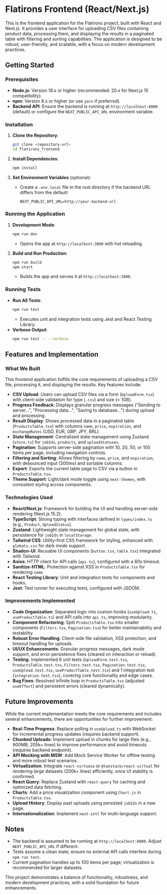 # Flatirons Frontend (React/Next.js)

This is the frontend application for the Flatirons project, built with React and Next.js. It provides a user interface for uploading CSV files containing product data, processing them, and displaying the results in a paginated table with filtering and sorting capabilities. The application is designed to be robust, user-friendly, and scalable, with a focus on modern development practices.

## Getting Started

### Prerequisites
- **Node.js**: Version 18.x or higher (recommended: 20.x for Next.js 15 compatibility).
- **npm**: Version 8.x or higher (or use `yarn` if preferred).
- **Backend API**: Ensure the backend is running at `http://localhost:8000` (default) or configure the `NEXT_PUBLIC_API_URL` environment variable.

### Installation
1. **Clone the Repository**:
   ```bash
   git clone <repository-url>
   cd flatirons_frontend
   ```

2. **Install Dependencies**:
   ```bash
   npm install
   ```

3. **Set Environment Variables** (optional):
   - Create a `.env.local` file in the root directory if the backend URL differs from the default:
     ```
     NEXT_PUBLIC_API_URL=http://your-backend-url
     ```

### Running the Application
1. **Development Mode**:
   ```bash
   npm run dev
   ```
   - Opens the app at `http://localhost:3000` with hot reloading.

2. **Build and Run Production**:
   ```bash
   npm run build
   npm start
   ```
   - Builds the app and serves it at `http://localhost:3000`.

### Running Tests
- **Run All Tests**:
  ```bash
  npm run test
  ```
  - Executes unit and integration tests using Jest and React Testing Library.
- **Verbose Output**:
  ```bash
  npm run test -- --verbose
  ```

## Features and Implementation

### What We Built
This frontend application fulfills the core requirements of uploading a CSV file, processing it, and displaying the results. Key features include:

- **CSV Upload**: Users can upload CSV files via a form (`UploadForm.tsx`) with client-side validation for type (`.csv`) and size (< 1GB).
- **Progress Feedback**: Displays granular progress messages ("Sending to server...", "Processing data...", "Saving to database...") during upload and processing.
- **Result Display**: Shows processed data in a paginated table (`ProductsTable.tsx`) with columns `name`, `price`, `expiration`, and `exchangeRates` (USD, EUR, GBP, JPY, BRL).
- **State Management**: Centralized state management using Zustand (`store.ts`) for `jobIds`, `products`, and `uploadStatuses`.
- **Pagination**: Supports server-side pagination with 10, 20, 50, or 100 items per page, including navigation controls.
- **Filtering and Sorting**: Allows filtering by `name`, `price`, and `expiration`, with debounced input (300ms) and sortable columns.
- **Export**: Exports the current table page to CSV via a button in `ProductsTable.tsx`.
- **Theme Support**: Light/dark mode toggle using `next-themes`, with consistent styling across components.

### Technologies Used
- **React/Next.js**: Framework for building the UI and handling server-side rendering (Next.js 15.2).
- **TypeScript**: Strong typing with interfaces defined in `types/index.ts` (e.g., `Product`, `UploadStatus`).
- **Zustand**: Lightweight state management for global state, with persistence for `jobIds` in `localStorage`.
- **Tailwind CSS**: Utility-first CSS framework for styling, enhanced with `globals.css` for dark mode support.
- **Shadcn-UI**: Reusable UI components (`button.tsx`, `table.tsx`) integrated with Tailwind.
- **Axios**: HTTP client for API calls (`api.ts`), configured with a 60s timeout.
- **Sanitize-HTML**: Protection against XSS in `ProductsTable.tsx` for rendering `name`.
- **React Testing Library**: Unit and integration tests for components and hooks.
- **Jest**: Test runner for executing tests, configured with JSDOM.

### Improvements Implemented
- **Code Organization**: Separated logic into custom hooks (`useUpload.ts`, `useProductTable.ts`) and API calls into `api.ts`, improving modularity.
- **Component Refactoring**: Split `ProductsTable.tsx` into smaller components (`Filters.tsx`, `Pagination.tsx`) for better maintainability and testability.
- **Robust Error Handling**: Client-side file validation, XSS protection, and timeout handling for uploads.
- **UI/UX Enhancements**: Granular progress messages, dark mode support, and error persistence fixes (cleared on interaction or reload).
- **Testing**: Implemented 6 unit tests (`UploadForm.test.tsx`, `ProductsTable.test.tsx`, `Filters.test.tsx`, `Pagination.test.tsx`, `useUpload.test.tsx`, `useProductTable.test.tsx`) and 1 integration test (`integration.test.tsx`), covering core functionality and edge cases.
- **Bug Fixes**: Resolved infinite loop in `ProductsTable.tsx` (adjusted `useEffect`) and persistent errors (cleared dynamically).

## Future Improvements
While the current implementation meets the core requirements and includes several enhancements, there are opportunities for further improvement:
- **Real-Time Progress**: Replace polling in `useUpload.ts` with WebSocket for incremental progress updates (requires backend support).
- **Chunked Uploads**: Implement upload in chunks for large files (e.g., 900MB, 205k+ lines) to improve performance and avoid timeouts (requires backend endpoint).
- **API Mocking with MSW**: Add Mock Service Worker for offline testing and more robust test scenarios.
- **Virtualization**: Integrate `react-virtuoso` or `@tanstack/react-virtual` for rendering large datasets (200k+ lines) efficiently, once UI stability is confirmed.
- **React Query**: Replace Zustand with `react-query` for caching and optimized data fetching.
- **Charts**: Add a price visualization component using `Chart.js` in `ProductsTable.tsx`.
- **Upload History**: Display past uploads using persisted `jobIds` in a new page.
- **Internationalization**: Implement `next-intl` for multi-language support.

## Notes
- The backend is assumed to be running at `http://localhost:8000`. Adjust `NEXT_PUBLIC_API_URL` if different.
- Tests assume a clean state; ensure no external API calls interfere during `npm run test`.
- Current pagination handles up to 100 items per page; virtualization is recommended for larger datasets.

This project demonstrates a balance of functionality, robustness, and modern development practices, with a solid foundation for future enhancements.
